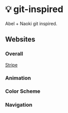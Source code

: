# 💡 git-inspired
Abel + Naoki git inspired.

## Websites
### Overall
[Stripe](https://stripe.com/ "Stripe — The new standard in online payments
")
### Animation
### Color Scheme
### Navigation
